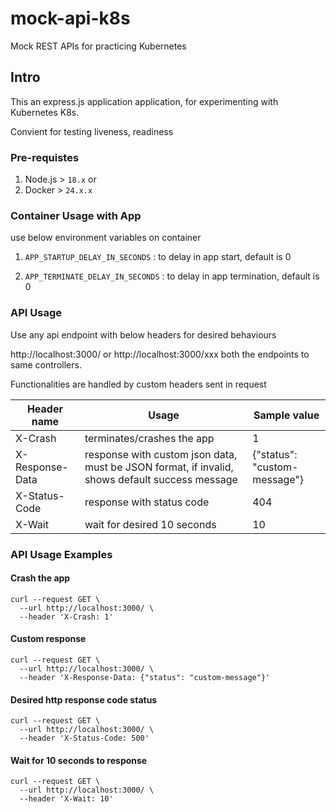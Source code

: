 # mock-api-k8s

Mock REST APIs for practicing Kubernetes


## Intro

This an express.js application application, for experimenting with Kubernetes K8s.

Convient for testing liveness, readiness


### Pre-requistes

1. Node.js > `18.x` or
2. Docker > `24.x.x`


### Container Usage with App

use below environment variables on container

1. `APP_STARTUP_DELAY_IN_SECONDS` : to delay in app start, default is 0

2. `APP_TERMINATE_DELAY_IN_SECONDS` : to delay in app termination, default is 0


### API Usage

Use any api endpoint with below headers for desired behaviours

http://localhost:3000/ or http://localhost:3000/xxx both the endpoints to same controllers.

Functionalities are handled by custom headers sent in request

| Header name | Usage | Sample value |
| --- | --- | --- |
| X-Crash | terminates/crashes the app | 1 |
| X-Response-Data | response with custom json data, must be JSON format, if invalid, shows default success message | {"status": "custom-message"} |
| X-Status-Code | response with status code | 404 |
| X-Wait | wait for desired 10 seconds | 10 |


### API Usage Examples

#### Crash the app

```
curl --request GET \
  --url http://localhost:3000/ \
  --header 'X-Crash: 1'
```

#### Custom response

```
curl --request GET \
  --url http://localhost:3000/ \
  --header 'X-Response-Data: {"status": "custom-message"}'
```

#### Desired http response code status

```
curl --request GET \
  --url http://localhost:3000/ \
  --header 'X-Status-Code: 500'
```

#### Wait for 10 seconds to response

```
curl --request GET \
  --url http://localhost:3000/ \
  --header 'X-Wait: 10'
```

